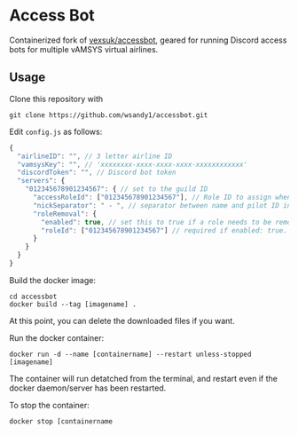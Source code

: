 # Access Bot
Containerized fork of [vexsuk/accessbot](https://github.com/vexsuk/accessbot), geared for running Discord access bots for multiple vAMSYS virtual airlines.

## Usage
Clone this repository with
```
git clone https://github.com/wsandy1/accessbot.git
```
Edit `config.js` as follows:
```js
{
  "airlineID": "", // 3 letter airline ID
  "vamsysKey": "", // 'xxxxxxxx-xxxx-xxxx-xxxx-xxxxxxxxxxxx'
  "discordToken": "", // Discord bot token
  "servers": {
    "012345678901234567": { // set to the guild ID
      "accessRoleId": ["012345678901234567"], // Role ID to assign when access is granted. Comma separate multiple roles: ["012345678901234567", "012345678901234567"]
      "nickSeparator": " - ", // separator between name and pilot ID in nicknames
      "roleRemoval": {
        "enabled": true, // set this to true if a role needs to be removed when a user is given access to the server, and false if not
        "roleId": ["012345678901234567"] // required if enabled: true. Set to ID of role/roles to be removed when access is granted. Comma separated as with above.
      }
    }
  }
}
```
Build the docker image:
```
cd accessbot
docker build --tag [imagename] .
```
At this point, you can delete the downloaded files if you want.

Run the docker container:
```
docker run -d --name [containername] --restart unless-stopped [imagename]
```
The container will run detatched from the terminal, and restart even if the docker daemon/server has been restarted.

To stop the container:
```
docker stop [containername
```
